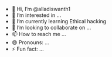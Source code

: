 - 👋 Hi, I’m @alladiswanth1
- 👀 I’m interested in ...
- 🌱 I’m currently learning Ethical hacking
- 💞️ I’m looking to collaborate on ...
- 📫 How to reach me ...
- 😄 Pronouns: ...
- ⚡ Fun fact: ...

<!---
alladiswanth1/alladiswanth1 is a ✨ special ✨ repository because its `README.md` (this file) appears on your GitHub profile.
You can click the Preview link to take a look at your changes.
--->
